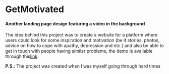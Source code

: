 # GetMotivated
<h4>Another landing page design featuring a video in the background</h4>
<p>The idea behind this project was to create a website for a platform where users could look for some inspiration and motivation (be it stories, photos, advice on how to cope with apathy, depression and etc.) and also be able to get in touch with people having similar problems, the demo is available through this<a href="https://saguanette.github.io/GetMotivated/">link</a>.</p>
<p><b>P.S.</b>: The project was created when I was myself going through hard times</p>
